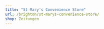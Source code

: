 ```yaml
---
title: "St Mary's Convenience Store"
url: /brighton/st-marys-convenience-store/
shop: Zeitungen
---
```

